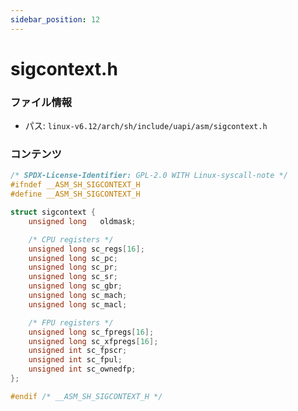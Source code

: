```yaml
---
sidebar_position: 12
---
```

# sigcontext.h

### ファイル情報

- パス: `linux-v6.12/arch/sh/include/uapi/asm/sigcontext.h`

### コンテンツ

```h
/* SPDX-License-Identifier: GPL-2.0 WITH Linux-syscall-note */
#ifndef __ASM_SH_SIGCONTEXT_H
#define __ASM_SH_SIGCONTEXT_H

struct sigcontext {
	unsigned long	oldmask;

	/* CPU registers */
	unsigned long sc_regs[16];
	unsigned long sc_pc;
	unsigned long sc_pr;
	unsigned long sc_sr;
	unsigned long sc_gbr;
	unsigned long sc_mach;
	unsigned long sc_macl;

	/* FPU registers */
	unsigned long sc_fpregs[16];
	unsigned long sc_xfpregs[16];
	unsigned int sc_fpscr;
	unsigned int sc_fpul;
	unsigned int sc_ownedfp;
};

#endif /* __ASM_SH_SIGCONTEXT_H */

```
